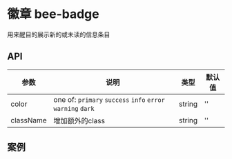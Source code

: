 # 徽章 bee-badge

用来醒目的展示新的或未读的信息条目



## API

| 参数        | 说明                                       | 类型     | 默认值  |
| --------- | ---------------------------------------- | ------ | ---- |
| color     | one of: `primary` `success` `info` `error`  `warning` `dark` | string | ''   |
| className | 增加额外的class                               | string | ''   |


## 案例